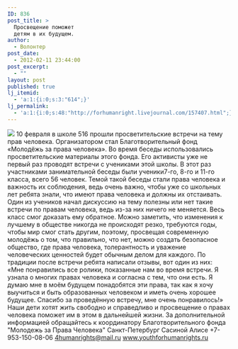 ```yaml
---
ID: 836
post_title: >
  Просвещение поможет
  детям в их будущем.
author:
  - Волонтер
post_date:
  - 2012-02-11 23:44:00
post_excerpt:
  - ""
layout: post
published: true
lj_itemid:
  - 'a:1:{i:0;s:3:"614";}'
lj_permalink:
  - 'a:1:{i:0;s:48:"http://forhumanright.livejournal.com/157407.html";}'
---
```


<img src="http://cs5338.vk.com/u132145096/132409092/x_5b26039f.jpg" /> 10 февраля в школе 516 прошли просветительские встречи на тему прав человека. Организатором стал Благотворительный фонд «Молодёжь за права человека». Во время беседы использовались просветительские материалы этого фонда. Его активисты уже не первый раз проводят встречи с учениками этой школы. 
В этот раз участниками занимательной беседы были ученики7-го, 8-го и 11-го класса, всего 56 человек. Темой такой беседы стали права человека и важность их соблюдения, ведь очень важно, чтобы уже со школьных лет ребята знали, что имеют права человека и должны их отстаивать. Один из учеников начал дискуссию на тему полезны или нет такие встречи по правам человека, ведь из-за них ничего не меняется. Весь класс смог доказать ему обратное. Можно заметить, что изменения к лучшему в обществе никогда не происходят резко, требуются годы, чтобы мир смог стать другим, поэтому, просвещая современную молодёжь о том, что правильно, что нет, можно создать безопасное общество, где права человека, толерантность и уважение человеческих ценностей будет обычным делом для каждого. 
По традиции после встречи ребята написали отзывы, вот один из них:
«Мне понравились все ролики, показанные нам во время встречи. Я узнала о многих правах человека и согласна с тем, что они есть. Я думаю мне в моём будущем понадобятся эти права, так как я хочу выучиться  и быть образованных человеком и иметь очень хорошее будущее. Спасибо за проведённую встречу, мне очень понравилось!»
Наши дети хотят жить свободно и справедливо и просвещение о правах человека поможет им в этом в дальнейшей жизни.
За дополнительной информацией обращайтесь к координатору
Благотворительного фонда
"Молодежь за Права Человека" Санкт-Петербург 
Сасиной Алисе 
+7-953-150-08-06 
4humanrights@mail.ru
www.youthforhumanrights.ru